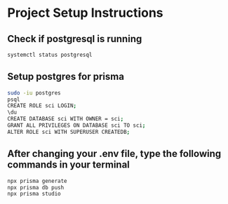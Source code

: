 # Project Setup Instructions

## Check if postgresql is running

```bash
systemctl status postgresql
```

## Setup postgres for prisma

```bash
sudo -iu postgres
psql
CREATE ROLE sci LOGIN;
\du
CREATE DATABASE sci WITH OWNER = sci;
GRANT ALL PRIVILEGES ON DATABASE sci TO sci;
ALTER ROLE sci WITH SUPERUSER CREATEDB;
```

## After changing your .env file, type the following commands in your terminal

```bash
npx prisma generate
npx prisma db push
npx prisma studio
```

